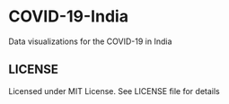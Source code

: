 # COVID-19-India
Data visualizations for the COVID-19 in India


## LICENSE

Licensed under MIT License. See LICENSE file for details